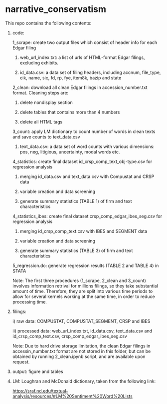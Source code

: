 # narrative_conservatism
This repo contains the following contents:
  1. code:
  
		1_scrape: create two output files which consist of header info for each Edgar filing 
		
		1) web_url_index.txt: a list of urls of HTML-format Edgar filings, excluding exhibits.
      
		2) id_data.csv: a data set of filing headers, including accnum, file_type, cik, name, sic, fd, rp, fye, item8k, bazip and state
		
		2_clean: download all clean Edgar filings in accession_number.txt format. Cleaning steps are:
		
		1) delete nondisplay section
			
      2) delete tables that contains more than 4 numbers
			
      3) delete all HTML tags
      
		3_count: apply LM dictionary to count number of words in clean texts and save counts to text_data.csv
         
		1) text_data.csv: a data set of word counts with various dimensions: pos, neg, litigious, uncertainty, modal words etc.      
      
		4_statistics: create final dataset id_crsp_comp_text_obj-type.csv for regression analysis
		
		1) merging id_data.csv and text_data.csv with Compustat and CRSP data
		
		2) variable creation and data screening
		
		3) generate summary statistics (TABLE 1) of firm and text characteristics
		
		4_statistics_ibes: create final dataset crsp_comp_edgar_ibes_seg.csv for regression analysis
		
		1) merging id_crsp_comp_text.csv with IBES and SEGMENT data
		
		2) variable creation and data screening
		
		3) generate summary statistics (TABLE 3) of firm and text characteristics
		
		5_regression.do: generate regression results (TABLE 2 and TABLE 4) in STATA
    
		Note: The first three procedures (1_scrape, 2_clean and 3_count) involves information retrival for millions filings, so they take substantial amount of time. Therefore, they are split into various time periods to allow for several kernels working at the same time, in order to reduce processing time.
  
  2. filings:
	
		i) raw data: COMPUSTAT, COMPUSTAT_SEGMENT, CRSP and IBES 
      
		ii) processed data: web_url_index.txt, id_data.csv, text_data.csv and id_crsp_comp_text.csv, crsp_comp_edgar_ibes_seg.csv
    
		Note: Due to hard drive storage limitation, the clean Edgar filings in accessin_number.txt format are not stored in this folder, but can be obtained by running 2_clean.ipynb script, and are available upon request.
    
  3. output: figure and tables
  
  4. LM: Loughran and McDonald dictionary, taken from the following link:
  
  		https://sraf.nd.edu/textual-analysis/resources/#LM%20Sentiment%20Word%20Lists

